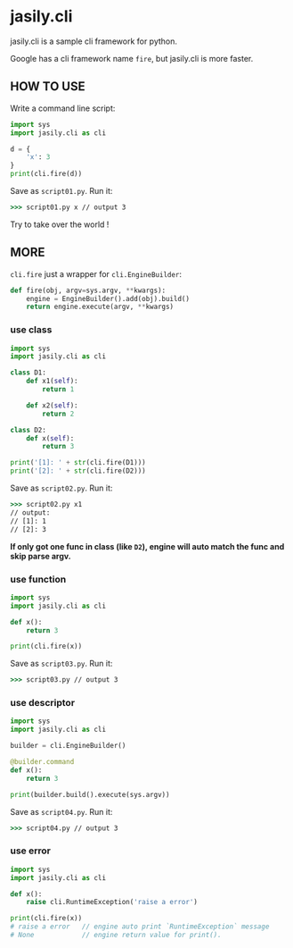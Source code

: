 # jasily.cli

jasily.cli is a sample cli framework for python.

Google has a cli framework name `fire`, but jasily.cli is more faster.

## HOW TO USE

Write a command line script:

``` py
import sys
import jasily.cli as cli

d = {
    'x': 3
}
print(cli.fire(d))
```

Save as `script01.py`. Run it:

``` cmd
>>> script01.py x // output 3
```

Try to take over the world !

## MORE

`cli.fire` just a wrapper for `cli.EngineBuilder`:

``` py
def fire(obj, argv=sys.argv, **kwargs):
    engine = EngineBuilder().add(obj).build()
    return engine.execute(argv, **kwargs)
```

### use class

``` py
import sys
import jasily.cli as cli

class D1:
    def x1(self):
        return 1

    def x2(self):
        return 2

class D2:
    def x(self):
        return 3

print('[1]: ' + str(cli.fire(D1)))
print('[2]: ' + str(cli.fire(D2)))
```

Save as `script02.py`. Run it:

``` cmd
>>> script02.py x1
// output:
// [1]: 1
// [2]: 3
```

**If only got one func in class (like `D2`), engine will auto match the func and skip parse argv.**

### use function

``` py
import sys
import jasily.cli as cli

def x():
    return 3

print(cli.fire(x))
```

Save as `script03.py`. Run it:

``` cmd
>>> script03.py // output 3
```

### use descriptor

``` py
import sys
import jasily.cli as cli

builder = cli.EngineBuilder()

@builder.command
def x():
    return 3

print(builder.build().execute(sys.argv))
```

Save as `script04.py`. Run it:

``` cmd
>>> script04.py // output 3
```

### use error

``` py
import sys
import jasily.cli as cli

def x():
    raise cli.RuntimeException('raise a error')

print(cli.fire(x))
# raise a error   // engine auto print `RuntimeException` message
# None            // engine return value for print().
```
